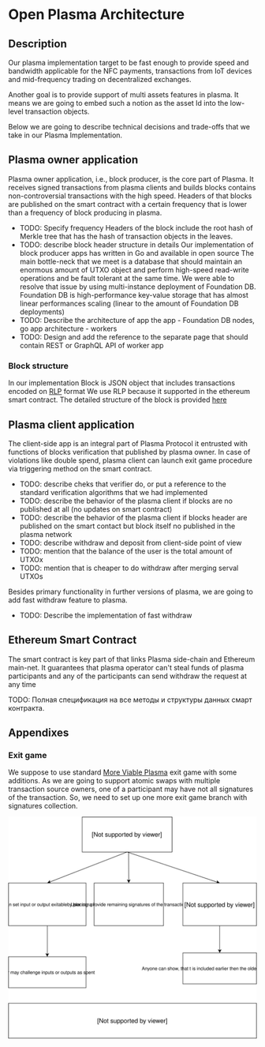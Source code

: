 # Open Plasma Architecture

## Description
Our plasma implementation target to be fast enough to provide speed and bandwidth applicable for the NFC payments, transactions from IoT devices and mid-frequency trading on decentralized exchanges.

Another goal is to provide support of multi assets features in plasma. It means we are going to embed such a notion as the asset Id into the low-level transaction objects. 

Below we are going to describe technical decisions and trade-offs that we take in our Plasma Implementation.


## Plasma owner application
Plasma owner application, i.e., block producer, is the core part of Plasma.
It receives signed transactions from plasma clients and builds blocks contains non-controversial transactions with the high speed.
Headers of that blocks are published on the smart contract with a certain frequency that is lower than a frequency of block producing in plasma.
- TODO: Specify frequency 
Headers of the block include the root hash of Merkle tree that has the hash of transaction objects in the leaves.
- TODO: describe block header structure in details
Our implementation of block producer apps has written in Go and available in open source
The main bottle-neck that we meet is a database that should maintain an enormous amount of UTXO object and perform high-speed read-write operations and be fault tolerant at the same time.
We were able to resolve that issue by using multi-instance deployment of Foundation DB. 
Foundation DB is high-performance key-value storage that has almost linear performances scaling (linear to the amount of Foundation DB deployments)
- TODO: Describe the architecture of app the app - Foundation DB nodes, go app architecture - workers
- TODO: Design and add the reference to the separate page that should contain REST or GraphQL API of worker app


### Block structure
In our implementation Block is JSON object that includes transactions encoded on [RLP](https://github.com/ethereum/wiki/wiki/RLP) format
We use RLP because it supported in the ethereum smart contract.
The detailed structure of the block is provided [here](https://github.com/BANKEX/plasma-research/blob/master/docs/block-structure.md)

## Plasma client application
The client-side app is an integral part of Plasma Protocol it entrusted with functions of blocks verification that published by plasma owner.
In case of violations like double spend, plasma client can launch exit game procedure via triggering method on the smart contract.

- TODO: describe cheks that verifier do, or put a reference to the standard verification algorithms that we had implemented
- TODO: describe the behavior of the plasma client if blocks are no published at all (no updates on smart contract)
- TODO: describe the behavior of the plasma client if blocks header are published on the smart contact but block itself no published in the plasma network
- TODO: describe withdraw and deposit from client-side point of view
- TODO: mention that the balance of the user is the total amount of UTXOx
- TODO: mention that is cheaper to do withdraw after merging serval UTXOs

Besides primary functionality in further versions of plasma, we are going to add fast withdraw feature to plasma.
- TODO: Describe the implementation of fast withdraw

## Ethereum Smart Contract
The smart contract is key part of that links Plasma side-chain and Ethereum main-net.
It guarantees that plasma operator can't steal funds of plasma participants and any of the participants can send withdraw the request at any time

TODO: Полная спецификация на все методы и структуры данных смарт контракта.

## Appendixes

### Exit game

We suppose to use standard [More Viable Plasma](https://ethresear.ch/t/more-viable-plasma/2160) exit game with some additions.
As we are going to support atomic swaps with multiple transaction source owners, one of a participant may have not all signatures of the transaction. 
So, we need to set up one more exit game branch with signatures collection.

![exit game schema](https://raw.githubusercontent.com/BANKEX/plasma-research/master/docs/assets/plasma_exit_game.svg?sanitize=true)


